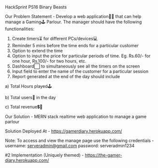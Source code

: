 HackSprint PS16 Binary Beasts

Our Problem Statement -
Develop a web application👨‍💻 that can help manage a Gaming🕹 Parlour. The
manager should have the following functionalities:
1. Create timers⏳ for different PCs/devices💻
2. Reminder 5 mins before the time ends for a particular customer
3. Option to extend the time
4. Option to input the price for particular periods of time. Eg. Rs.60/- for one
hour, Rs.100/- for two hours, etc.
5. Dashboard⬜ to simultaneously see all the timers on the screen
6. Input field to enter the name of the customer for a particular session
7. Report generated at the end of the day should include

a) Total Hours played🕹

b) Total users🧑 in the day

c) Total revenue💲💸

Our Solution - MERN stack realtime web application to manage a game parlour

Solution Deployed At - https://gamerdiary.herokuapp.com/

Note: To access and view the manage page use the following credentials -
username: serveradmin@gmail.com
password: serveradmin1234

#2 Implementation (Uniquely themed) - https://the-gamer-diary.herokuapp.com/
